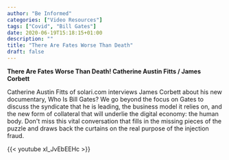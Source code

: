```yaml
---
author: "Be Informed"
categories: ["Video Resources"]
tags: ["Covid", "Bill Gates"]
date: 2020-06-19T15:18:15+01:00
description: ""
title: "There Are Fates Worse Than Death"
draft: false
---
```


**There Are Fates Worse Than Death! Catherine Austin Fitts / James Corbett**

Catherine Austin Fitts of solari.com interviews James Corbett about his new documentary, Who Is Bill Gates? We go beyond the focus on Gates to discuss the syndicate that he is leading, the business model it relies on, and the new form of collateral that will underlie the digital economy: the human body. Don't miss this vital conversation that fills in the missing pieces of the puzzle and draws back the curtains on the real purpose of the injection fraud.

{{< youtube xI_JvEbEEHc >}}